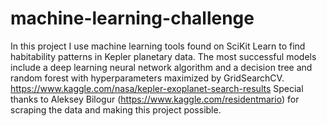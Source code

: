 # machine-learning-challenge
In this project I use machine learning tools found on SciKit Learn to find habitability patterns in Kepler planetary data. The most successful models include a deep learning neural network algorithm and a decision tree and random forest with hyperparameters maximized by GridSearchCV.
https://www.kaggle.com/nasa/kepler-exoplanet-search-results
Special thanks to Aleksey Bilogur (https://www.kaggle.com/residentmario) for scraping the data and making this project possible. 
